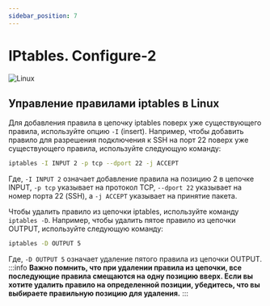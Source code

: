 ```yaml
---
sidebar_position: 7
---
```


# IPtables. Configure-2

![Linux](https://img.shields.io/badge/Linux-FCC624?style=for-the-badge&logo=linux&logoColor=black)

## Управление правилами iptables в Linux

Для добавления правила в цепочку iptables поверх уже существующего правила, используйте опцию `-I` (insert). Например, чтобы добавить правило для разрешения подключения к SSH на порт 22 поверх уже существующего правила, используйте следующую команду:

```bash
iptables -I INPUT 2 -p tcp --dport 22 -j ACCEPT
```

Где, `-I INPUT 2` означает добавление правила на позицию 2 в цепочке INPUT, `-p tcp` указывает на протокол TCP, `--dport 22` указывает на номер порта 22 (SSH), а `-j ACCEPT` указывает на принятие пакета.

Чтобы удалить правило из цепочки iptables, используйте команду `iptables -D`. Например, чтобы удалить пятое правило из цепочки OUTPUT, используйте следующую команду:

```bash
iptables -D OUTPUT 5
```

Где, `-D OUTPUT 5` означает удаление пятого правила из цепочки OUTPUT.
:::info
**Важно помнить, что при удалении правила из цепочки, все последующие правила смещаются на одну позицию вверх. Если вы хотите удалить правило на определенной позиции, убедитесь, что вы выбираете правильную позицию для удаления.**
:::